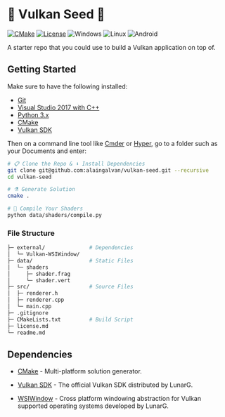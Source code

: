 # 🌋 Vulkan Seed 🌱

[![CMake][cmake-img]][cmake-url]
[![License][license-img]][license-url]
![Windows][windows-img]
![Linux][linux-img]
![Android][android-img]

A starter repo that you could use to build a Vulkan application on top of.

## Getting Started

Make sure to have the following installed:
- [Git](https://git-scm.com/)
- [Visual Studio 2017 with C++](https://www.visualstudio.com/thank-you-downloading-visual-studio/?sku=Community&rel=15)
- [Python 3.x](https://www.python.org/downloads/)
- [CMake](https://cmake.org)
- [Vulkan SDK](https://vulkan.lunarg.com/) 

Then on a command line tool like [Cmder](http://cmder.net) or [Hyper](https://hyper.is), go to a folder such as your Documents and enter:

```bash
# 📋 Clone the Repo & ⬇️ Install Dependencies
git clone git@github.com:alaingalvan/vulkan-seed.git --recursive
cd vulkan-seed

# ⚗️ Generate Solution
cmake .

# 🔨 Compile Your Shaders
python data/shaders/compile.py
```

### File Structure

```bash
├─ external/              # Dependencies
│  └─ Vulkan-WSIWindow/
├─ data/                  # Static Files
│  └─ shaders
│     ├─ shader.frag
│     └─ shader.vert
├─ src/                   # Source Files
│  ├─ renderer.h
│  ├─ renderer.cpp
│  └─ main.cpp
├─ .gitignore
├─ CMakeLists.txt         # Build Script
├─ license.md
└─ readme.md
```

## Dependencies

- [CMake](https://cmake.org/) - Multi-platform solution generator.

- [Vulkan SDK](https://vulkan.lunarg.com/) - The official Vulkan SDK distributed by LunarG.

- [WSIWindow](https://github.com/renelindsay/Vulkan-WSIWindow) - Cross platform windowing abstraction for Vulkan supported operating systems developed by LunarG.

[cmake-img]: https://img.shields.io/badge/cmake-3.7-1f9948.svg?style=flat-square
[cmake-url]: https://cmake.org/
[license-img]: http://img.shields.io/:license-unlicense-blue.svg?style=flat-square
[license-url]: http://unlicense.org/
[windows-img]: http://img.shields.io/:supports-win-03b3fe.svg?style=flat-square
[android-img]: http://img.shields.io/:supports-android-a4ca39.svg?style=flat-square
[linux-img]: http://img.shields.io/:supports-linux-df491e.svg?style=flat-square
